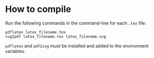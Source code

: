 # How to compile

Run the following commands in the command-line for each `.tex` file:

```console
pdflatex latex_filename.tex
svg2pdf latex_filename.tex latex_filename.svg
```

`pdflatex` and `pdf2svg` must be installed and added to the environment variables.
